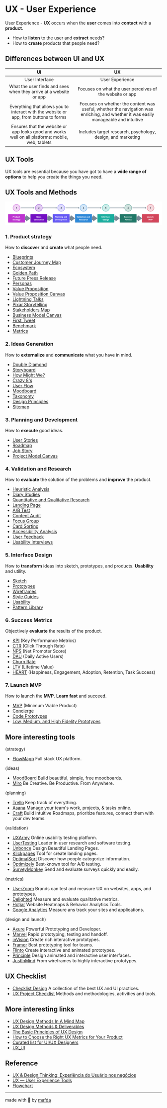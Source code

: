 # UX - User Experience

User Experience - **UX** occurs when the **user** comes into **contact** with a **product**.

* How to **listen** to the user and **extract** needs?
* How to **create** products that people need?
  
## Differences between UI and UX

|                                                UI                                                |                                                                 UX                                                                  |
| :----------------------------------------------------------------------------------------------: | :---------------------------------------------------------------------------------------------------------------------------------: |
|                                          User Interface                                          |                                                           User Experience                                                           |
|                What the user finds and sees when they arrive at a website or app                 |                                      Focuses on what the user perceives of the website or app                                       |
|      Everything that allows you to interact with the website or app, from buttons to forms       | Focuses on whether the content was useful, whether the navigation was enriching, and whether it was easily manageable and intuitive |
| Ensures that the website or app looks good and works well on all platforms: mobile, web, tablets |                                     Includes target research, psychology, design, and marketing                                     |

## UX Tools

UX tools are essential because you have got to have a **wide range of options** to help you create the things you need.

## UX Tools and Methods

![ux_tools_by_mafda](img/ux_tools_by_mafda.png)

### 1. Product strategy

How to **discover** and **create** what people need.

* [Blueprints](https://medium.com/@cynthiarisse/service-blueprinting-69ce8fd0509)
* [Customer Journey Map](https://medium.com/@uxmastery/how-to-create-a-customer-journey-map-42e6ac7d8757)
* [Ecosystem](https://www.uxbooth.com/articles/designing-digital-strategies-part-1-cartography/)
* [Golden Path](https://medium.com/startup-by-design/goldenpath-156c1ff291ab)
* [Future Press Release](https://uxdesign.cc/a-press-release-before-ux-design-df250539c974)
* [Personas](https://medium.com/beakerandflint/personas-74c4e1c12ee2)
* [Value Proposition](https://medium.muz.li/ux-diary-6-value-proposition-af7be6f79139)
* [Value Proposition Canvas](https://medium.com/greater-than-experience-design/whats-your-value-proposition-3de5eee48cf0)
* [Lightning Talks](https://medium.com/googlesprint/design-challenge-78ef1dcad26e)
* [Pixar Storytelling](https://uxdesign.cc/treating-your-product-design-work-like-its-a-pixar-movie-7c1a0fe62491)
* [Stakeholders Map](https://uxdesign.cc/presenting-your-design-to-stakeholders-1695526a1457)
* [Business Model Canvas](https://medium.com/@fernandocomet/ux-canvas-compilation-6718822d9a22)
* [First Tweet](https://medium.com/googlesprint/the-define-stage-stage-2-24f6b8088426)
* [Benchmark](https://measuringu.com/benchmark-intro/)
* [Metrics](https://medium.com/@jcoronado1/quick-resource-guide-to-ux-metrics-a97cf7727b2b)

### 2. Ideas Generation

How to **externalize** and **communicate** what you have in mind.

* [Double Diamond](https://medium.com/design-leadership-notebook/the-new-double-diamond-design-process-7c8f12d7945e)
* [Storyboard](https://medium.com/thinking-design/the-what-why-when-of-storyboarding-in-ux-design-38db2f955e23)
* [How Might We?](https://medium.com/knowsi/hmw-how-might-we-c04423a4437d)
* [Crazy 8's](https://blog.prototypr.io/how-to-run-a-crazy-eights-workshop-60d0a67b29a)
* [User Flow](https://medium.com/7bits/user-flow-101-what-it-is-how-to-do-it-84052141fe86)
* [Moodboard](https://www.webdesignerdepot.com/2008/12/why-mood-boards-matter/)
* [Taxonomy](http://johnnyholland.org/2012/04/taxonomy-content-strategys-new-best-friend/)
* [Design Principles](https://medium.com/googlesprint/the-define-stage-stage-2-24f6b8088426)
* [Sitemap](https://uxmentor.me/sitemaps-the-beginners-guide/)
  
### 3. Planning and Development

How to **execute** good ideas.

* [User Stories](https://uxdesign.cc/better-stories-with-job-story-3467de354f45)
* [Roadmap](https://uxdesign.cc/developing-a-product-roadmap-a62bc5f1a15b)
* [Job Story](https://jtbd.info/5-tips-for-writing-a-job-story-7c9092911fc9)
* [Project Model Canvas](https://medium.com/bigcommerce-developer-blog/using-an-experience-canvas-to-determine-your-next-feature-1e97c7e76388)

### 4. Validation and Research

How to **evaluate** the solution of the problems and **improve** the product.

* [Heuristic Analysis](https://www.usabilityfirst.com/usability-methods/heuristic-evaluation/)
* [Diary Studies](https://medium.com/user-research/user-research-weekly-9-diary-studies-e53d9312b485)
* [Quantitative and Qualitative Research](https://medium.com/ux-design-web-mobile-virtual-reality/12-ux-research-techniques-quantitative-and-qualitative-1a37bcb1914e)
* [Landing Page](https://medium.com/@distillerytech/how-to-design-an-effective-landing-page-e9bffaccfdc5)
* [A/B Test](https://medium.com/intent-media-design/the-art-of-the-a-b-test-statistics-101-for-ux-designers-ux-researchers-780229e1e378)
* [Content Audit](https://uxmastery.com/how-to-conduct-a-content-audit/)
* [Focus Group](https://medium.com/pminsider/how-to-lead-ux-research-focus-groups-8d5cb960ad3e)
* [Card Sorting](https://medium.com/@yangchen/card-sorting-a-simple-and-effective-ux-research-tool-74befc3ef4ef)
* [Accessibility Analysis](https://medium.com/salesforce-ux/7-things-every-designer-needs-to-know-about-accessibility-64f105f0881b)
* [User Feedback](https://uxdesign.cc/the-importance-of-user-feedback-20a773908325)
* [Usability Interviews](https://medium.com/@MentallyFriendly/usability-testing-101-939c83ffe565)

### 5. Interface Design

How to **transform** ideas into sketch, prototypes, and products. **Usability** and utility.

* [Sketch](https://www.smashingmagazine.com/2011/12/the-messy-art-of-ux-sketching/)
* [Prototypes](https://uxplanet.org/basics-of-prototyping-1a4106e12c0e)
* [Wireframes](https://medium.com/nyc-design/wireframing-f7ce9ee4e703)
* [Style Guides](https://uxdesign.cc/all-you-need-to-know-about-style-guide-9513ebf50b46)
* [Usability](https://medium.com/@ishan02016/role-of-usability-in-ux-design-d073a9295668)
* [Pattern Library](https://boagworld.com/design/pattern-library/)

### 6. Success Metrics

Objectively **evaluate** the results of the product.

* [KPI](https://medium.com/@yogeshmithoon/important-kpis-of-ux-design-b817a7f86d80) (Key Performance Metrics)
* [CTR](https://www.webfx.com/blog/marketing/whats-good-click-rate-ctr-industry/) (Click Through Rate)
* [NPS](https://uxdesign.cc/what-is-nps-and-why-you-should-know-how-it-works-88690f39b99f) (Net Promoter Score)
* [DAU](https://medium.com/sequoia-capital/selecting-the-right-user-metric-de95015aa38) (Daily Active Users)
* [Churn Rate](https://www.dtelepathy.com/blog/products/how-to-reduce-churn-with-ux)
* [LTV](https://medium.com/@ClrMobile/how-to-maximize-the-lifetime-value-of-your-mobile-app-users-b82e0c522f49) (Lifetime Value)
* [HEART](https://medium.com/@onix_systems/matters-of-the-heart-how-to-measure-ui-and-ux-design-b7f29b77a711) (Happiness, Engagement, Adoption, Retention, Task Success)
  
### 7. Launch MVP

How to launch the **MVP**. **Learn fast** and succeed.

* [MVP](https://blog.crisp.se/2016/01/25/henrikkniberg/making-sense-of-mvp) (Minimum Viable Product)
* [Concierge](https://medium.com/@mrjeremywells/the-design-concierge-d1ca2a415c0e)
* [Code Prototypes](https://medium.com/@sagarajkt/free-platforms-to-create-prototyping-for-apps-or-web-design-ca70e902f7e2)
* [Low, Medium, and High Fidelity Prototypes](http://designforuse.net/client-deliverables/how-to-choose-a-ux-prototyping-tool/)

## More interesting tools

(strategy)
* [FlowMapp](https://www.flowmapp.com/) Full stack UX platform.

(ideas)
* [MoodBoard](http://www.gomoodboard.com/) Build beautiful, simple, free moodboards.
* [Miro](https://miro.com/) Be Creative. Be Productive. From Anywhere.
  
(planning)
* [Trello](https://trello.com/) Keep track of everything.
* [Asana](https://asana.com/) Manage your team's work, projects, & tasks online.
* [Craft](https://craft.io/) Build intuitive Roadmaps, prioritize features, connect them with your dev teams.

(validation)
* [UXArmy](https://www.uxarmy.com/) Online usability testing platform.
* [UserTesting](https://www.usertesting.com/) Leader in user research and software testing.
* [Unbonce](https://unbounce.com/) Design Beautiful Landing Pages.
* [Klickpages](https://klickpages.com.br/) Tool for create landing pages.
* [OptimalSort](https://www.optimalworkshop.com/optimalsort/) Discover how people categorize information.
* [Optimizely](https://www.optimizely.com/) Best-known tool for A/B testing.
* [SurveyMonkey](https://www.surveymonkey.com/) Send and evaluate surveys quickly and easily.

(metrics)
* [UserZoom](https://www.userzoom.com/) Brands can test and measure UX on websites, apps, and prototypes.
* [Delighted](https://delighted.com/) Measure and evaluate qualitative metrics.
* [Hotjar](https://www.hotjar.com/) Website Heatmaps & Behavior Analytics Tools.
* [Google Analytics](https://analytics.google.com/analytics/web/) Measure ans track your  sites and applications.

(design and launch)
* [Axure](https://www.axure.com/) Powerful Prototyping and Developer.
* [Marvel](https://marvelapp.com/) Rapid prototyping, testing and handoff.
* [inVision](https://www.invisionapp.com/) Create rich interactive prototypes.
* [Framer](https://framer.com) Best prototyping tool for teams.
* [Flinto](https://www.flinto.com) Create interactive and animated prototypes.
* [Principle](http://principleformac.com) Design animated and interactive user interfaces.
* [JustInMind](https://www.justinmind.com) From wireframes to highly interactive prototypes.

## UX Checklist

* [Checklist Design](https://www.checklist.design/) A collection of the best UX and UI practices.
* [UX Project Checklist](https://uxchecklist.github.io/) Methods and methodologies, activities and tools.

## More interesting links

* [UX Design Methods In A Mind Map](https://uxplanet.org/product-design-methods-mind-map-f6511820a7d5)
* [UX Design Methods & Deliverables](https://uxdesign.cc/ux-design-methods-deliverables-657f54ce3c7d)
* [The Basic Principles of UX Design](https://medium.com/@riesdiansyah_64327/the-principles-of-ux-design-561c3a759e79)
* [How to Choose the Right UX Metrics for Your Product](https://www.dtelepathy.com/ux-metrics/)
* [Curated list for UI/UX Designers](https://github.com/gregjw/ui-ux)
* [UX_UI](https://github.com/alexUXUI/UX_UI)

## Reference

* [UX & Design Thinking: Experiência do Usuário nos negócios](https://www.udemy.com/course/ux-design/)
* [UX — User Experience Tools](https://medium.com/@mafda_/ux-user-experience-tools-dcf48ba88797)
* [Flowchart](https://whimsical.com/)
---
made with 💙 by [mafda](https://mafda.github.io/)